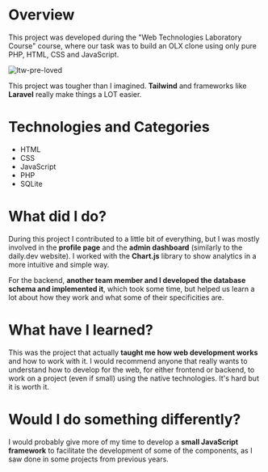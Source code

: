# Overview

This project was developed during the "Web Technologies Laboratory Course" course, where our task was to build an OLX clone using only pure PHP, HTML, CSS and JavaScript.

![ltw-pre-loved](../../assets/ltw.png)

This project was tougher than I imagined. **Tailwind** and frameworks like **Laravel** really make things a LOT easier.

# Technologies and Categories

- HTML
- CSS
- JavaScript
- PHP
- SQLite

# What did I do?

During this project I contributed to a little bit of everything, but I was mostly involved in the **profile page** and the **admin dashboard** (similarly to the daily.dev website). I worked with the **Chart.js** library to show analytics in a more intuitive and simple way.

For the backend, **another team member and I developed the database schema and implemented it**, which took some time, but helped us learn a lot about how they work and what some of their specificities are.

# What have I learned?

This was the project that actually **taught me how web development works** and how to work with it. I would recommend anyone that really wants to understand how to develop for the web, for either frontend or backend, to work on a project (even if small) using the native technologies. It's hard but it is worth it.

# Would I do something differently?

I would probably give more of my time to develop a **small JavaScript framework** to facilitate the development of some of the components, as I saw done in some projects from previous years.
